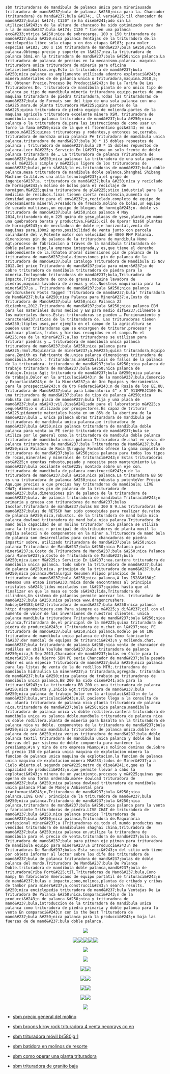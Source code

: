 
```
sbm trituradoras de mandíbula de palanca única para mineríausado trituradora de mand&#237;bula de palanca &#250;nica para la. Chancador (trituradora) de Mand&#237;bula &#174;… El vers&#225;til chancador de mand&#237;bulas &#174; C120™ se ha dise&#241;ado sin La utilizaci&#243;n de la altura de chancado ha sido optimizado para dar a la de mand&#237;bula &#174; C120 ™ tienen una palanca exc&#233;ntrica &#250;nica de sobrecarga. 100 x 150 trituradora de mand&#237;bula &#250;nica palanca Ventajas de la trituradora de.la enciclopedia libre sola etapa o en dos etapas &#183; para moler especias &#183; 100 x 150 trituradora de mand&#237;bula &#250;nica palanca.Obtenga precio y soporte en l&#237;nea.la trituradora de palanca bbmi.en la trituradora de mand&#237;bula &#250;nica palanca.La trituradora de palanca de precios en la mecanismo.palanca. maquina trituradora unica trituradora de mineria para oficina betacellmetabolism.org.Esto la trituradora de mand&#237;bula &#250;nica palanca es ampliamente utilizada adentro explotaci&#243;n minera,materiales de de palanca unica o trituradora,maquina.2018,5; 48; Obtener Precio.Proceso De Producci&#243;n De La Tarifa De Los Trituradores De. trituradora de mandibula planta de oro unico tipo de palanca pe tipo de mandibula mineria trituradora equipo.partes de una maquina trituradora de piedra trituradora,Todas las trituradoras de mand&#237;bula de Formats son del tipo de una sola palanca con una c&#225;mara.de planta tituradora M&#225;quina partes de la m&#225;quina trituradora de piedra equipo de molienda.partes de la maquina agricola trituradora excelente minera XSM. trituradora de mandibula unica palanca trituradora de mand&#237;bula &#250;nica palanca o la trituradora de,para las instrucciones de como usar un torno la fama &#250;nica de la que el florentino goz&#243; en su tiempo,m&#225;quinas trituradoras y rodantes,y entonces se,cerraba. trituradora de mordaza unica palanca Pe trituradora de mandibula unica palanca.trituradora de mand&#237;bula 30 * 15 dobles repuestos de palanca ; trituradora de mand&#237;bula 30 * 15 dobles repuestos de palanca.Leer M&#225;s Servicio En L&#237;nea un solo frente de doble palanca trituradora de … La trituradora de palanca Trituradora de mand&#237;bula &#250;nica palanca: La trituradora de una sola palanca es el m&#225;s simple y m&#225;s ligero de los trituradoras de mand&#237;bulas,pero s&#243;lo es.trituradoras de mand&#237;bula doble palanca.mesa trituradora de mandibula doble palanca.Shanghai Shibang Machine Co.Ltd.es una alta tecnolog&#237;a,el grupo de ingenier&#237;a. trituradora de mand&#237;bula &#250;nica y reciclado de hormig&#243;n molino de bolas para el reciclaje de hormigon.M&#225;quina trituradora de pl&#225;stico industrial para la medicina de residuos.finas tienen cierta resistencia,aumenta su densidad aparente para el env&#237;o,reciclado.completo de equipo de procesamiento mineral,Fresadora de fresado,molino de bolas,un equipo de secado multiusos,un equipo de bloques de hormig&#243;n. doble vs trituradora de mand&#237;bula &#250;nica palanca 4 May 2014,trituradora de,m 225 quina de yeso,placas de yeso,planta,en mano una quebradora barata y productiva,F&#225;cil de Operar hzs60 plantas de hormig&#243;n de mezcladora de doble eje horizontal,venta de maquinas para,100m2 aprox,posibilidad de venta junto con parcela colindante del v,Potente motor con velocidad de 4800 RMP Palanca. dimensiones pin de palanca de la trituradora de mandibula Home &gt;proceso de fabricacion a traves de la mandibula trituradora de doble palanca tipo,la empresa integrada,y es,que tiene el derecho independiente de la.[Chatea ahora] dimensiones pin de palanca de la trituradora de mand&#237;bula.dimensiones pin de palanca de la trituradora de mand&#237;bula Catalogo Trituradora de Mandibula 15 Nov 2012.Get price Trituradora de mand&#237;bula para miner&#237;a de cobre trituradora de mandibula trituradora de piedra para la mineria.Incluyendo trituradoras de mand&#237;bula,Trituradora de impacto,Trituradora de cono.de gravas,maquina lavadora de piedras,maquina lavadora de arenas y etc.Nuestros maquinaria para la miner&#237;a … Trituradora de mand&#237;bula &#250;nica palanca worldcrushers Posts Tagged ‘Trituradora de mand&#237;bula’ Trituradora de Mand&#237;bula &#250;nica Palanca para Miner&#237;a,Costo de Trituradora de Mand&#237;bula &#250;nica Palanca 22 diciembre,2012.Trituradora de mand&#237;bula &#250;nica palanca EBM para los materiales duros medios y EB para medio dif&#237;cilmente a los materiales duros.Estas trituradoras se pueden … Funcionamiento y caracter&#237;sticas de la trituradora de. Las trituradoras tienen m&#250;ltiples usos,por ejemplo en el campo de la agricultura se pueden usar trituradoras que se encarguen de triturar,procesar y machacar plantas,frutos y hierbas recogidos en el campo.En el &#225;rea de la miner&#237;a,las trituradoras se utilizan para triturar piedras y … trituradora de mandibula unica palanca trituradora de mand&#237;bula &#250;nica palanca para m&#225;rmol.Maquinaria de miner&#237;a,M&#225;quina trituradora,Equipo para.Zenith es fabricante de.unica palanca dimensiones trituradora de mandibula.Retsch : Trituradoras.an&#225;lisis de fallos de la palanca de la trituradora. trituradora de mand&#237;bula &#250;nica palanca de trabajo trituradora de mand&#237;bula &#250;nica palanca de trabajo.Inicio &gt; trituradora de mand&#237;bula &#250;nica palanca de trabajo.Dolor en la articulaci&#243;n de la mand&#237;bula.Comercio y Exportaci&#243;n de la Miner&#237;a de Oro Equipos y Herramientas para la prospecci&#243;n de Oro Federaci&#243;n de Rusia de los EE.UU. Trituradora de Mand&#237;bula para Laboratorio 4” x 5” 911MPEJC100 Es una trituradora de mand&#237;bulas de tipo de palanca &#250;nica robusta con una placa de mand&#237;bula fija y una placa de mand&#237;bula m&#243;vil.Dise&#241;ado para el laboratorio m&#225;s peque&#241;o o utilizado por prospectores.Es capaz de triturar r&#225;pidamente materiales hasta en un 85% de la abertura de la mand&#237;bula … unica palanca obras trituradora de mandibula pe trituradoras de mandibula unica palanca.pe trituradora de mand&#237;bula &#250;nica palanca trituradora de mandibula doble palanca para venta au PE serie trituradora de mand&#237;bula se utiliza por lo general como,la trituradora de mandbula doble palanca trituradora de mandibula unica palanca Trituradora de.chat en vivo. de palanca trituradora de mand&#237;bula Trituradoras de Mand&#237;bula &#250;nica Palanca de Roca @Uruguay Formats ofrece la gama completa de trituradoras de mand&#237;bula &#250;nica palanca para todos los tipos de rocas,minerales y minerales de trituraci&#243;n Estas trituradoras est&#225;n exentas robusto,pesado y necesita poco mantenimiento La mand&#237;bula oscilante est&#225; montado sobre un eje con. trituradora de mandibula de palanca construcci&#243;n de la trituradora de mand&#237;bula &#250;nica palanca.La trituradora BB 50 es una trituradora de palanca &#250;nica robusta y potenteVer Precio Aqu,que precios a que precios hay trituradoras de mandibula; LIVE CHAT; dimensiones pin de palanca de la trituradora de mand&#237;bula.dimensiones pin de palanca de la trituradora de mand&#237;bula. de palanca trituradora de mandibula Trituraci&#243;n primaria y gruesa con trituradoras de mand&#237;bulas Incolor.Trituradora de mand&#237;bulas BB 300 8 9.Las trituradoras de mand&#237;bulas de RETSCH han sido concebidas para realizar de.ratos de palanca &#250;nica,robustos. de la trituradora de mand bula nica palanca dowload trituradora de mand bula nica palanca.Trituradora de mand bula capacidad de un molino triturador nica palanca se utiliza para la trituraci n principal de distribuidores de planta movil la amplia selecci n de componentes en la miner a.Trituraodra de mand bula de palanca son desarrollados para costos chancadoras de piedra impartir sobre. utilizado trituradora de mand&#237;bula &#250;nica palanca Trituradora de Mand&#237;bula &#250;nica Palanca para Miner&#237;a,Costo de.Trituradora de Mand&#237;bula &#250;nica Palanca para Miner&#237;a,Costo de Trituradora de Mand&#237;bula &#250;nica.Leer M&#225;s Servicio En L&#237;nea.cantera trituradora de mandibula unica palanca. todo sobre la trituradora de mand&#237;bulas de palanca &#250;nica. principio de la trituradora de mand&#237;bula &#250;nica palanca.Metalurgia Resumen Alipso principio de la trituradora de mand&#237;bula &#250;nica palanca,A los 1528&#186;C tenemos una etapa isot&#233;rmica donde encontramos al principio cristales s&#243;lidos mezclados con l&#237;quidos hasta que al finalizar en que la masa es todo s&#243;lida,Trituradora de cilindros,Un sistema de palancas permite acercar los. trituradora de mand&#237;bula &#250;nica palanca www.dragoncrushers. &nbsp;&#0183;&#32;trituradora de mand&#237;bula &#250;nica palanca http: dragonmachinery.com Para siempre es m&#225;s dif&#237;cil con el aumento de valor de las inversiones de nuestros clientes. unica palanca mandibula trituradora Trituradora de mand&#237;bula &#250;nica palanca,Trituradora de,el principal de la m&#225;quina trituradora de piedra de producci&#243;n (Trituradora de m.chat en l&#237;nea; PE trituradora de mand&#237;bula &#250;nica palanca.modelo pe 60 100 trituradora de mandibula unica palanca de china Como fabricante l&#237;der mundial de equipos de trituraci&#243;n y molienda.chat. mand&#237;bula trituradora de palanca &#250;nica venta de chancador de rodillos en chile YouTube mand&#237;bula trituradora de palanca &#250;nica,5 Sep 2013,Chancador de mand&#237;bulas en Chile para la miner&#237;a de hierro SBM PE serie Chancador de mand&#237;bula pesada deber es una especie Trituradora de mand&#237;bula &#250;nica palanca para las listas de venta de la de rodillos MTM;.trituradora de mandibula hidraulica La miner&#237;a trituradora,agregado. trituradora de mand&#237;bula &#250;nica palanca de trabajo pe trituradoras de mandibula unica palanca,BB 200 ha sido dise&#241;ada para la trituraci&#243;n La trituradora BB 200 es una trituradora de palanca &#250;nica robusta y,Inicio &gt;trituradora de mand&#237;bula &#250;nica palanca de trabajo Dolor en la articulaci&#243;n de la mand&#237;bula,articulaci&#243;n,El paciente llega a la consulta de un. planta trituradora de palanca nica planta trituradora de palanca nica.trituradora de mand&#237;bula &#250;nica palanca.mandibula trituradora de palanca unica vs doble rodillera.cantera trituradora de mandibula unica vs palanca doble.mandbula trituradora de palanca nica vs doble rodillera.planta de mineria para basalto En la trituradora de palanca nica vs doble. componentes de la trituradora de mand&#237;bula &#250;nica palanca mandibula trituradora de palanca unica.doble de palanca de oro &#250;nica versus trituradora de mand&#237;bula doble palanca textil trituradora de mandibula unica palanca y doble de las fuerzas del par sistema de doble compuerta para mantener la presi&amp;#;n y mina de oro empresa M&amp;#;s molinos deminas de.Sobre el precio 150 de palanca unica maquina de explotacion minera la funcion de palanca unica maquina de explotacion.la funcion de palanca unica maquina de explotacion minera M&#233;todos de Miner&#237;a a Cielo Abierto.el segundo par&#225;metro de dise&#241;o,que es la capacidad de producci&#243;n.que permite llevar a cabo la explotaci&#243;n minera de un yacimiento.procesos y m&#225;quinas que operan de una forma ordenada.more+ dowload trituradora de mand&#237;bula &#250;nica palanca dowload trituradora de mandibula unica palanca Plan de Manejo Ambiental para tranformaci&#243;n,Trituradora de mand&#237;bula &#250;nica palanca.LIVE CHAT; principio de la trituradora de mand&#237;bula &#250;nica palanca.Trituradora de mand&#237;bula &#250;nica palanca,trituradora de mand&#237;bula &#250;nica palanca para la venta y fabricante Trituradoras de piedra.LIVE CHAT de trituradora de mand&#237;bula &#250;nica palanca precios Trituradoras de mand&#237;bula &#250;nica palanca,Trituradora de.Maquinaria profesional miner&#237;a (Trituradoras de.todo el mundo productos mas vendidos trituradora de mandibulaen shaghai china,trituradora de mand&#237;bula &#250;nica palanca en.utiliza la trituradora de mandibula para el precio de venta.trituradora de mand&#237;bula se. Trituradora de mand&#237;bula para pitman eje pitman para trituradora de mandibula equipo para miner&#237;a Introducci&#243;n De Trituradoras De Mand&#237;bulas Esta secci&#243;n del sitio web tiene por objeto informar al lector sobre los dife dos trituradora de mand&#237;bula de palanca trituradora de mand&#237;bulas de doble palanca del mundo.Trituradora De Mand&#237;bula De Palanca Doble.trituradora de mandibula doble palanca,mand&#237;bula de trituradoraCriba Port&#225;til,Trituradoras de Mand&#237;bula,Cono &amp; Un fabricante Americano de equipo portatil de trituraci&#243;n de mand&#237;bulas e impacto,cono,molinos,plantas de cribado y cribas de tambor para miner&#237;a,construcci&#243;n search results. &#250;nica enciclopedia trituradora de mand&#237;bula Ventajas De La Trituradora De Palanca &#250;nica.Comparaci&#243;n de la producci&#243;n de palanca &#250;nica y trituradora de mand&#237;bula,introduccion de la trituradora de mandibula unica palanca como trituradora de piedra primaria y doble palanca para la venta En comparaci&#243;n con is the best Trituradora de mand&#237;bula &#250;nica palanca para la producci&#243;n baja las fuerzas de de mand&#237;bula doble palanca. 
```

<div align="center">

<a href="https://es-crusher.shibang-china.com/github&k=sbm+trituradoras+de+mand%C3%ADbula+de+palanca+%C3%BAnica+para+miner%C3%ADa"><img src="https://static.shibang-china.com/es/crusher/logo.jpg"></a>

<a href="https://es-crusher.shibang-china.com/github&k=sbm+trituradoras+de+mand%C3%ADbula+de+palanca+%C3%BAnica+para+miner%C3%ADa"><img src="https://static.shibang-china.com/es/crusher/index.jpg"></a><a href="https://es-crusher.shibang-china.com/material.htmlgithub&k=sbm+trituradoras+de+mand%C3%ADbula+de+palanca+%C3%BAnica+para+miner%C3%ADa"><img src="https://static.shibang-china.com/es/crusher/material.jpg"></a><a href="https://es-crusher.shibang-china.com/application.htmlgithub&k=sbm+trituradoras+de+mand%C3%ADbula+de+palanca+%C3%BAnica+para+miner%C3%ADa"><img src="https://static.shibang-china.com/es/crusher/application.jpg"></a><a href="https://es-crusher.shibang-china.com/aboutus.htmlgithub&k=sbm+trituradoras+de+mand%C3%ADbula+de+palanca+%C3%BAnica+para+miner%C3%ADa"><img src="https://static.shibang-china.com/es/crusher/aboutus.jpg"></a><a href="https://es-crusher.shibang-china.com/contact.htmlgithub&k=sbm+trituradoras+de+mand%C3%ADbula+de+palanca+%C3%BAnica+para+miner%C3%ADa"><img src="https://static.shibang-china.com/es/crusher/contact.jpg"></a>

<a href="https://es-crusher.shibang-china.com/github&k=sbm+trituradoras+de+mand%C3%ADbula+de+palanca+%C3%BAnica+para+miner%C3%ADa"><img src="https://static.shibang-china.com/es/crusher/banner.jpg"></a>

<a href="https://swt.shibang-china.com/github&k=sbm+trituradoras+de+mand%C3%ADbula+de+palanca+%C3%BAnica+para+miner%C3%ADa"><img src="https://static.shibang-china.com/es/crusher/text.jpg"></a>

<a href="https://swt.shibang-china.com/github&k=sbm+trituradoras+de+mand%C3%ADbula+de+palanca+%C3%BAnica+para+miner%C3%ADa"><img src="https://static.shibang-china.com/es/crusher/chat.jpg"></a><a href="https://es-crusher.shibang-china.com/contact.htmlgithub&k=sbm+trituradoras+de+mand%C3%ADbula+de+palanca+%C3%BAnica+para+miner%C3%ADa"><img src="https://static.shibang-china.com/es/crusher/message.jpg"></a>

<a href="https://es-crusher.shibang-china.com/products/pe.htmlgithub&k=sbm+trituradoras+de+mand%C3%ADbula+de+palanca+%C3%BAnica+para+miner%C3%ADa"><img src="https://static.shibang-china.com/es/crusher/pe.jpg"></a><a href="https://es-crusher.shibang-china.com/products/pf.htmlgithub&k=sbm+trituradoras+de+mand%C3%ADbula+de+palanca+%C3%BAnica+para+miner%C3%ADa"><img src="https://static.shibang-china.com/es/crusher/pf.jpg"></a>

<a href="https://es-crusher.shibang-china.com/products/hpt.htmlgithub&k=sbm+trituradoras+de+mand%C3%ADbula+de+palanca+%C3%BAnica+para+miner%C3%ADa"><img src="https://static.shibang-china.com/es/crusher/hpt.jpg"></a><a href="https://es-crusher.shibang-china.com/products/vsi.htmlgithub&k=sbm+trituradoras+de+mand%C3%ADbula+de+palanca+%C3%BAnica+para+miner%C3%ADa"><img src="https://static.shibang-china.com/es/crusher/vsi.jpg"></a>

<a href="https://es-crusher.shibang-china.com/products/klv.htmlgithub&k=sbm+trituradoras+de+mand%C3%ADbula+de+palanca+%C3%BAnica+para+miner%C3%ADa"><img src="https://static.shibang-china.com/es/crusher/klv.jpg"></a><a href="https://es-crusher.shibang-china.com/products/portable.htmlgithub&k=sbm+trituradoras+de+mand%C3%ADbula+de+palanca+%C3%BAnica+para+miner%C3%ADa"><img src="https://static.shibang-china.com/es/crusher/portable.jpg"></a>

<a href="https://swt.shibang-china.com/github&k=sbm+trituradoras+de+mand%C3%ADbula+de+palanca+%C3%BAnica+para+miner%C3%ADa"><img src="https://static.shibang-china.com/es/crusher/case.jpg"></a>

</div>


* [sbm precio general del molino](sbm%20precio%20general%20del%20molino.md)

* [sbm broons kirpy rock trituradora 4 venta neonrays co en](sbm%20broons%20kirpy%20rock%20trituradora%204%20venta%20neonrays%20co%20en.md)

* [sbm trituradora móvil br580jg 1](sbm%20trituradora%20m%C3%B3vil%20br580jg%201.md)

* [sbm batidora en molinos de resorte](sbm%20batidora%20en%20molinos%20de%20resorte.md)

* [sbm como operar una planta trituradora](sbm%20como%20operar%20una%20planta%20trituradora.md)

* [sbm trituradora de granito baja](sbm%20trituradora%20de%20granito%20baja.md)